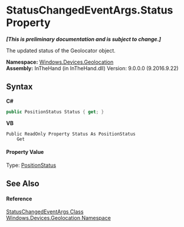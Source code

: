 # StatusChangedEventArgs.Status Property 
 _**\[This is preliminary documentation and is subject to change.\]**_

The updated status of the Geolocator object.

**Namespace:**&nbsp;<a href="N_Windows_Devices_Geolocation">Windows.Devices.Geolocation</a><br />**Assembly:**&nbsp;InTheHand (in InTheHand.dll) Version: 9.0.0.0 (9.2016.9.22)

## Syntax

**C#**<br />
``` C#
public PositionStatus Status { get; }
```

**VB**<br />
``` VB
Public ReadOnly Property Status As PositionStatus
	Get
```


#### Property Value
Type: <a href="T_Windows_Devices_Geolocation_PositionStatus">PositionStatus</a>

## See Also


#### Reference
<a href="T_Windows_Devices_Geolocation_StatusChangedEventArgs">StatusChangedEventArgs Class</a><br /><a href="N_Windows_Devices_Geolocation">Windows.Devices.Geolocation Namespace</a><br />